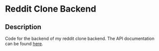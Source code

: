 # Reddit Clone Backend

## Description

Code for the backend of my reddit clone backend. The API documentation
can be found [here](https://documenter.getpostman.com/view/26086062/2s946fdCbN).
